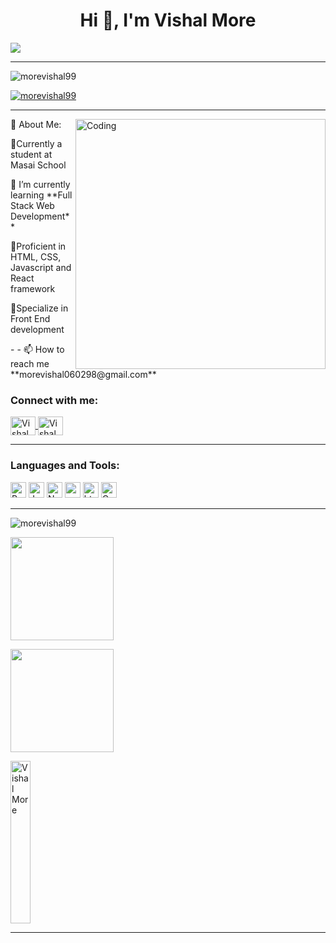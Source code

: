 <h1 align="center">Hi 👋, I'm Vishal More</h1> 
<img align="center" src="https://readme-typing-svg.herokuapp.com/?lines=Aspiring+Full+Stack+Web+Developer;An+Enthusiast;Life-Long+Learner&color=cyan&center=true" />
<hr>
<p align="left">
     <img src="https://komarev.com/ghpvc/?username=morevishal99&label=Profile%20views&color=0e75b6&style=flat" alt="morevishal99" />
</p>
<p align="left">
<a href="https://github.com/ryo-ma/github-profile-trophy">
<img src="https://github-profile-trophy.vercel.app/?username=morevishal99" alt="morevishal99" /></a>
</p>
<hr>
<img src="https://camo.githubusercontent.com/101c98f67298425e9875ecfac1c25efccaf3c966db04609cc4f4e92d6bd12c32/68747470733a2f2f632e74656e6f722e636f6d2f4e4f594633663832625f6741414141432f70726f6772616d6d65722e676966" alt="Coding"
width="400px" align="right" />
<p>💫 About Me:</p>
<p>🔭Currently a student at Masai School</p>
<p>🌱 I’m currently learning **Full Stack Web Development** </p>
<p>🌱Proficient in HTML, CSS, Javascript and React framework</p>
<p>💭Specialize in Front End development</p>
<p>- - 📫 How to reach me **morevishal060298@gmail.com**</p>
<h3 align="left">Connect with me:</h3>
<a href="https://www.linkedin.com/in/vishalmore99/" target="blank">
<img align="center"
src="https://raw.githubusercontent.com/rahuldkjain/github-profile-readme-generator/master/src/images/icons/Social/linked-in-alt.svg"
alt="Vishal More" height="30" width="40" />
</a>
<a href="https://morevishal99.github.io/" target="blank">
<img align="center" src="https://encrypted-tbn0.gstatic.com/images?q=tbn:ANd9GcRWnlUSvwUNWJpC3r3cIrEAOewnnQi0yAdYaQ&usqp=CAU"
     alt="Vishal More" height="30" width="40" />
</a>
<br>
<hr>
<h3 align="left">Languages and Tools:</h3> 
<p>
<img alt="React JS" src="https://img.shields.io/badge/React-323330?style=for-the-badge&logo=react&logoColor=F7DF1E" height="25px" />  
<img alt="Javascript" src="https://img.shields.io/badge/JavaScript-323330?style=for-the-badge&logo=javascript&logoColor=F7DF1E" height="25px" />
<img alt="Nodejs" src="https://img.shields.io/badge/Node.js-339933?style=for-the-badge&logo=nodedotjs&logoColor=white" height="25px" />
<img alt="npm" src="https://img.shields.io/badge/NPM-323330.svg?style=for-the-badge&logo=npm&logoColor=white" height="25px" />
<img alt="html5" src="https://img.shields.io/badge/HTML5-E34F26?style=for-the-badge&logo=html5&logoColor=white" height="25px" />
<img alt="Css3" src="https://img.shields.io/badge/CSS3-1572B6?style=for-the-badge&logo=css3&logoColor=white" height="25px" />     
</p>
    <hr>
     <img align="center"
        src="https://github-readme-stats.vercel.app/api/top-langs?username=morevishal99&show_icons=true&locale=en&layout=compact"
        alt="morevishal99" /> 
        
  <img align="center" height="165em"
        src="https://github-readme-streak-stats.herokuapp.com/?user=morevishal99&show_icons=true&hide_border=true&&count_private=true&include_all_commits=true" />
 
 <img align="center" height="165em"
        src="https://github-readme-stats.vercel.app/api?username=morevishal99&show_icons=true&hide_border=true&&count_private=true&include_all_commits=true" />
    
  <img align="center"   src="https://github-readme-stats.vercel.app/api/top-langs/?username=morevishal99&theme=radical&langs_count=8"
        alt="Vishal More" height="260px" width="25%" />
        <hr>

